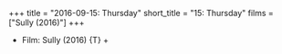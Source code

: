 +++
title = "2016-09-15: Thursday"
short_title = "15: Thursday"
films = ["Sully (2016)"]
+++


* Film: Sully (2016) {T} +
